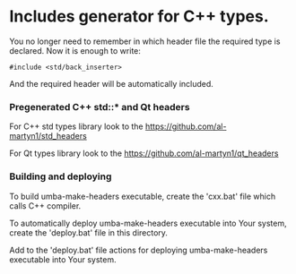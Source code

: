 # Includes generator for C++ types.

You no longer need to remember in which header file the required type is declared. Now it is enough to write:
```
#include <std/back_inserter>
```
And the required header will be automatically included.

### Pregenerated C++ std::* and Qt headers

For C++ std types library look to the https://github.com/al-martyn1/std_headers

For Qt types library look to the https://github.com/al-martyn1/qt_headers

### Building and deploying

To build umba-make-headers executable, create the 'cxx.bat' file which calls C++ compiler.

To automatically deploy umba-make-headers executable into Your system, create the 'deploy.bat' file
in this directory.

Add to the 'deploy.bat' file actions for deploying umba-make-headers executable into Your system.
